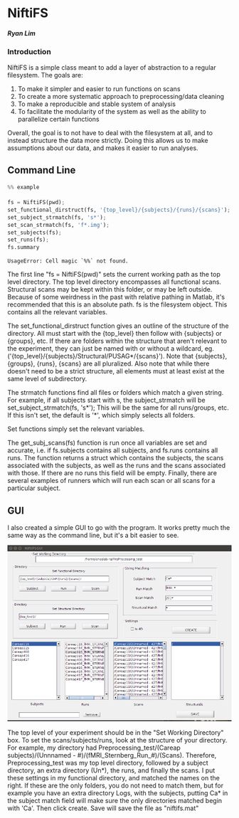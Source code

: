 
# NiftiFS

##### Ryan Lim

### Introduction
NiftiFS is a simple class meant to add a layer of abstraction to a regular filesystem. The goals are: 
1. To make it simpler and easier to run functions on scans
2. To create a more systematic approach to preprocessing/data cleaning
3. To make a reproducible and stable system of analysis
4. To facilitate the modularity of the system as well as the ability to parallelize certain functions

Overall, the goal is to not have to deal with the filesystem at all, and to instead structure the data more strictly. Doing this allows us to make assumptions about our data, and makes it easier to run analyses.

## Command Line


```python
%% example

fs = NiftiFS(pwd);
set_functional_dirstruct(fs, '{top_level}/{subjects}/{runs}/{scans}');
set_subject_strmatch(fs, 's*');
set_scan_strmatch(fs, 'f*.img');
set_subjects(fs);
set_runs(fs);
fs.summary

```

    UsageError: Cell magic `%%` not found.


The first line "fs = NiftiFS(pwd)" sets the current working path as the top level directory. The top level directory encompasses all functional scans. Structural scans may be kept within this folder, or may be left outside. Because of some weirdness in the past with relative pathing in Matlab, it's recommended that this is an absolute path. fs is the filesystem object. This contains all the relevant variables. 

The set_functional_dirstruct function gives an outline of the structure of the directory. All must start with the {top_level} then follow with {subjects} or {groups}, etc. If there are folders within the structure that aren't relevant to the experiment, they can just be named with or without a wildcard, eg. ('{top_level}/{subjects}/Structural/PUSAG\*/{scans}'). Note that {subjects}, {groups}, {runs}, {scans} are all pluralized. Also note that while there doesn't need to be a strict structure, all elements must at least exist at the same level of subdirectory. 

The strmatch functions find all files or folders which match a given string. For example, if all subjects start with s, the subject_strmatch will be set_subject_strmatch(fs, 's\*'); This will be the same for all runs/groups, etc. If this isn't set, the default is '\*', which simply selects all folders. 

Set functions simply set the relevant variables. 

The get_subj_scans(fs) function is run once all variables are set and accurate, i.e. if fs.subjects contains all subjects, and fs.runs contains all runs. The function returns a struct which contains the subjects, the scans associated with the subjects, as well as the runs and the scans associated with those. If there are no runs this field will be empty. Finally, there are several examples of runners which will run each scan or all scans for a particular subject. 



## GUI 

I also created a simple GUI to go with the program. It works pretty much the same way as the command line, but it's a bit easier to see. 

![title](screenshot.png)

The top level of your experiment should be in the "Set Working Directory" box. To set the scans/subjects/runs, look at the structure of your directory. For example, my directory had Preprocessing_test/(Careap subjects)/(Unnnamed - #)/(fMRI_Sternberg_Run_#)/(Scans). Therefore, Preprocessing_test was my top level directory, followed by a subject directory, an extra directory (Un*), the runs, and finally the scans. I put these settings in my functional directory, and matched the names on the right. If these are the only folders, you do not need to match them, but for example you have an extra directory Logs, with the subjects, putting Ca* in the subject match field will make sure the only directories matched begin with 'Ca'. Then click create. Save will save the file as "niftifs.mat"
